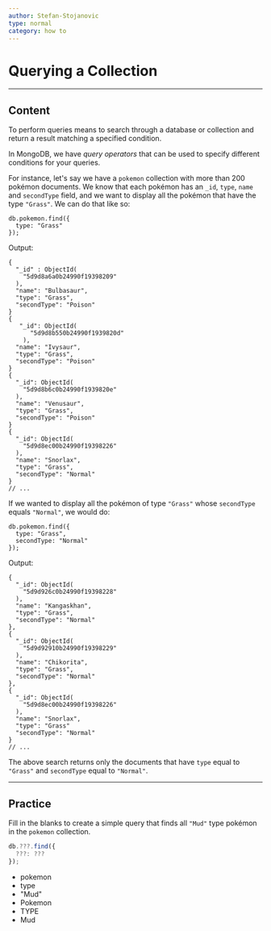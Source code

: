 ```yaml
---
author: Stefan-Stojanovic
type: normal
category: how to
---
```


# Querying a Collection


---

## Content

To perform queries means to search through a database or collection and return a result matching a specified condition.

In MongoDB, we have *query operators* that can be used to specify different conditions for your queries.

For instance, let's say we have a `pokemon` collection with more than 200 pokémon documents. We know that each pokémon has an `_id`, `type`, `name` and `secondType` field, and we want to display all the pokémon that have the type `"Grass"`. We can do that like so:

```plain-text
db.pokemon.find({
  type: "Grass"
});
```

Output:

```plain-text
{
  "_id" : ObjectId(
    "5d9d8a6a0b24990f19398209"
  ),
  "name": "Bulbasaur",
  "type": "Grass",
  "secondType": "Poison"
}
{
   "_id": ObjectId(
      "5d9d8b550b24990f1939820d"
    ),
  "name": "Ivysaur",
  "type": "Grass",
  "secondType": "Poison"
}
{
  "_id": ObjectId(
    "5d9d8b6c0b24990f1939820e"
  ),
  "name": "Venusaur",
  "type": "Grass",
  "secondType": "Poison"
}
{
  "_id": ObjectId(
    "5d9d8ec00b24990f19398226"
  ),
  "name": "Snorlax",
  "type": "Grass",
  "secondType": "Normal"
}
// ...
```

If we wanted to display all the pokémon of type `"Grass"` whose `secondType` equals `"Normal"`, we would do:

```plain-text
db.pokemon.find({
  type: "Grass",
  secondType: "Normal"
});
```

Output:

```plain-text
{
  "_id": ObjectId(
    "5d9d926c0b24990f19398228"
  ),
  "name": "Kangaskhan",
  "type": "Grass",
  "secondType": "Normal"
},
{
  "_id": ObjectId(
    "5d9d92910b24990f19398229"
  ),
  "name": "Chikorita",
  "type": "Grass",
  "secondType": "Normal"
},
{
  "_id": ObjectId(
    "5d9d8ec00b24990f19398226"
  ),
  "name": "Snorlax",
  "type": "Grass"
  "secondType": "Normal"
}
// ...
```

The above search returns only the documents that have `type` equal to `"Grass"` and `secondType` equal to `"Normal"`.


---

## Practice

Fill in the blanks to create a simple query that finds all `"Mud"` type pokémon in the `pokemon` collection.

```js
db.???.find({
  ???: ???
});
```

- pokemon
- type
- "Mud"
- Pokemon
- TYPE
- Mud
